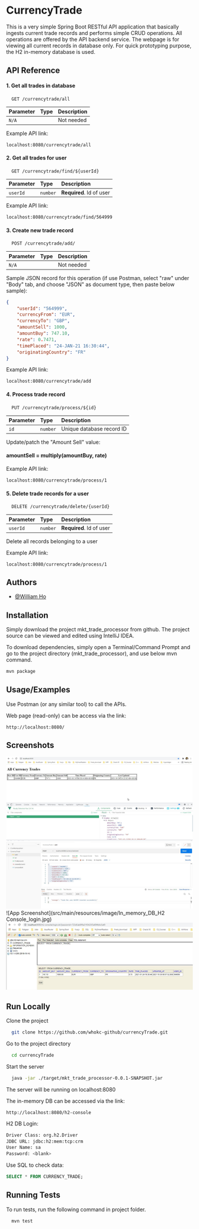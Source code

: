 
# CurrencyTrade 

This is a very simple Spring Boot RESTful API application that basically ingests current trade records and performs simple CRUD operations. All operations are offered by the API backend service. The webpage is for viewing all current records in database only. For quick prototyping purpose, the H2 in-memory database is used.

## API Reference

#### 1. Get all trades in database

```http
  GET /currencytrade/all
```

| Parameter | Type     | Description                |
| :-------- | :------- | :------------------------- |
| `N/A`     | ` `      | Not needed |

Example API link:
```http
localhost:8080/currencytrade/all
```
#### 2. Get all trades for user

```http
  GET /currencytrade/find/${userId}
```

| Parameter | Type     | Description                       |
| :-------- | :------- | :-------------------------------- |
| `userId`  | `number` | **Required**. Id of user |

Example API link:
```http
localhost:8080/currencytrade/find/564999
```
#### 3. Create new trade record

```http
  POST /currencytrade/add/
```

| Parameter | Type     | Description                       |
| :-------- | :------- | :-------------------------------- |
| `N/A`  | ` ` | Not needed |

Sample JSON record for this operation (if use Postman, select "raw" under "Body" tab, and choose "JSON" as document type, then paste below sample):
```json
{
    "userId": "564999",
    "currencyFrom": "EUR",
    "currencyTo": "GBP",
    "amountSell": 1000,
    "amountBuy": 747.10,
    "rate": 0.7471,
    "timePlaced": "24-JAN-21 16:30:44",
    "originatingCountry": "FR"
}
```
Example API link:
```http
localhost:8080/currencytrade/add
```
#### 4. Process trade record

```http
  PUT /currencytrade/process/${id}
```

| Parameter | Type     | Description                       |
| :-------- | :------- | :-------------------------------- |
| `id`  | `number` | Unique database record ID |

Update/patch the "Amount Sell" value:

#### amountSell = multiply(amountBuy, rate)

Example API link:
```http
localhost:8080/currencytrade/process/1
```
#### 5. Delete trade records for a user

```http
  DELETE /currencytrade/delete/{userId}
```

| Parameter | Type     | Description                       |
| :-------- | :------- | :-------------------------------- |
| `userId`  | `number` | **Required**. Id of user |

Delete all records belonging to a user

Example API link:
```http
localhost:8080/currencytrade/process/1
```


## Authors

- [@William Ho](https://www.github.com/whokc)


## Installation

Simply download the project mkt_trade_processor from github. The project source can be viewed and edited using IntelliJ IDEA. 

To download dependencies, simply open a Terminal/Command Prompt and go to the project directory (mkt_trade_processor), and use below mvn command.

```bash
mvn package
```
    
## Usage/Examples

Use Postman (or any similar tool) to call the APIs.

Web page (read-only) can be access via the link:
```http
http://localhost:8080/
```
## Screenshots

![App Screenshot](src/main/resources/image/webpage_list_all_trades.jpg)
![App Screenshot](src/main/resources/image/Postman_POST_request.jpg)
![App Screenshot](src/main/resources/image/In_memory_DB_H2 Console_login.jpg)
![App Screenshot](src/main/resources/image/H2_Console_show_data.jpg)


## Run Locally

Clone the project

```bash
  git clone https://github.com/whokc-github/currencyTrade.git
```

Go to the project directory

```bash
  cd currencyTrade
```

Start the server

```bash
  java -jar ./target/mkt_trade_processor-0.0.1-SNAPSHOT.jar
```

The server will be running on localhost:8080

The in-memory DB can be accessed via the link:
```http
http://localhost:8080/h2-console
```
H2 DB Login:
```bash
Driver Class: org.h2.Driver
JDBC URL: jdbc:h2:mem:tcp:crm
User Name: sa
Password: <blank>
```
Use SQL to check data:
```sql
SELECT * FROM CURRENCY_TRADE;
```

## Running Tests

To run tests, run the following command in project folder.

```bash
  mvn test
```

